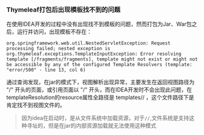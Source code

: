 ### Thymeleaf打包后出现模板找不到的问题

在使用IDEA开发的过程中没有出现找不到模板的问题，然而打包为Jar、War包之后，运行并访问，出现模板不存在：

```
org.springframework.web.util.NestedServletException: Request processing failed; nested exception is org.thymeleaf.exceptions.TemplateInputException: Error resolving template [/fragments/fragments], template might not exist or might not be accessible by any of the configured Template Resolvers (template: "error/500" - line 13, col 6)
```

通过查询发现，在jar的模式下，视图解析出现异常，主要发生在返回视图路径为 "/" 开头的页面，或引用页面以 "/" 开头，而在IDEA开发时不会出现此问题，在templateResolution的resource属性全路径是 templates// ，这个文件路径下是肯定找不到视图文件的。

> 因为idea在启动时，是从文件系统中加载资源，对于`//`,文件系统是支持这种寻址的，但是在jar的内部资源加载就无法使用这种模式